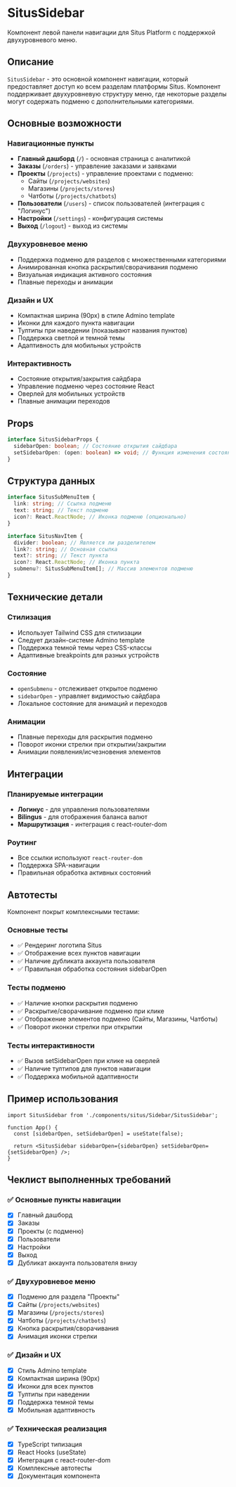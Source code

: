 # SitusSidebar

Компонент левой панели навигации для Situs Platform с поддержкой двухуровневого меню.

## Описание

`SitusSidebar` - это основной компонент навигации, который предоставляет доступ ко всем разделам платформы Situs. Компонент поддерживает двухуровневую структуру меню, где некоторые разделы могут содержать подменю с дополнительными категориями.

## Основные возможности

### Навигационные пункты

- **Главный дашборд** (`/`) - основная страница с аналитикой
- **Заказы** (`/orders`) - управление заказами и заявками
- **Проекты** (`/projects`) - управление проектами с подменю:
  - Сайты (`/projects/websites`)
  - Магазины (`/projects/stores`)
  - Чатботы (`/projects/chatbots`)
- **Пользователи** (`/users`) - список пользователей (интеграция с "Логинус")
- **Настройки** (`/settings`) - конфигурация системы
- **Выход** (`/logout`) - выход из системы

### Двухуровневое меню

- Поддержка подменю для разделов с множественными категориями
- Анимированная кнопка раскрытия/сворачивания подменю
- Визуальная индикация активного состояния
- Плавные переходы и анимации

### Дизайн и UX

- Компактная ширина (90px) в стиле Admino template
- Иконки для каждого пункта навигации
- Тултипы при наведении (показывают названия пунктов)
- Поддержка светлой и темной темы
- Адаптивность для мобильных устройств

### Интерактивность

- Состояние открытия/закрытия сайдбара
- Управление подменю через состояние React
- Оверлей для мобильных устройств
- Плавные анимации переходов

## Props

```typescript
interface SitusSidebarProps {
  sidebarOpen: boolean; // Состояние открытия сайдбара
  setSidebarOpen: (open: boolean) => void; // Функция изменения состояния
}
```

## Структура данных

```typescript
interface SitusSubMenuItem {
  link: string; // Ссылка подменю
  text: string; // Текст подменю
  icon?: React.ReactNode; // Иконка подменю (опционально)
}

interface SitusNavItem {
  divider: boolean; // Является ли разделителем
  link?: string; // Основная ссылка
  text?: string; // Текст пункта
  icon?: React.ReactNode; // Иконка пункта
  submenu?: SitusSubMenuItem[]; // Массив элементов подменю
}
```

## Технические детали

### Стилизация

- Использует Tailwind CSS для стилизации
- Следует дизайн-системе Admino template
- Поддержка темной темы через CSS-классы
- Адаптивные breakpoints для разных устройств

### Состояние

- `openSubmenu` - отслеживает открытое подменю
- `sidebarOpen` - управляет видимостью сайдбара
- Локальное состояние для анимаций и переходов

### Анимации

- Плавные переходы для раскрытия подменю
- Поворот иконки стрелки при открытии/закрытии
- Анимации появления/исчезновения элементов

## Интеграции

### Планируемые интеграции

- **Логинус** - для управления пользователями
- **Bilingus** - для отображения баланса валют
- **Маршрутизация** - интеграция с react-router-dom

### Роутинг

- Все ссылки используют `react-router-dom`
- Поддержка SPA-навигации
- Правильная обработка активных состояний

## Автотесты

Компонент покрыт комплексными тестами:

### Основные тесты

- ✅ Рендеринг логотипа Situs
- ✅ Отображение всех пунктов навигации
- ✅ Наличие дубликата аккаунта пользователя
- ✅ Правильная обработка состояния sidebarOpen

### Тесты подменю

- ✅ Наличие кнопки раскрытия подменю
- ✅ Раскрытие/сворачивание подменю при клике
- ✅ Отображение элементов подменю (Сайты, Магазины, Чатботы)
- ✅ Поворот иконки стрелки при открытии

### Тесты интерактивности

- ✅ Вызов setSidebarOpen при клике на оверлей
- ✅ Наличие тултипов для пунктов навигации
- ✅ Поддержка мобильной адаптивности

## Пример использования

```tsx
import SitusSidebar from './components/situs/Sidebar/SitusSidebar';

function App() {
  const [sidebarOpen, setSidebarOpen] = useState(false);

  return <SitusSidebar sidebarOpen={sidebarOpen} setSidebarOpen={setSidebarOpen} />;
}
```

## Чеклист выполненных требований

### ✅ Основные пункты навигации

- [x] Главный дашборд
- [x] Заказы
- [x] Проекты (с подменю)
- [x] Пользователи
- [x] Настройки
- [x] Выход
- [x] Дубликат аккаунта пользователя внизу

### ✅ Двухуровневое меню

- [x] Подменю для раздела "Проекты"
- [x] Сайты (`/projects/websites`)
- [x] Магазины (`/projects/stores`)
- [x] Чатботы (`/projects/chatbots`)
- [x] Кнопка раскрытия/сворачивания
- [x] Анимация иконки стрелки

### ✅ Дизайн и UX

- [x] Стиль Admino template
- [x] Компактная ширина (90px)
- [x] Иконки для всех пунктов
- [x] Тултипы при наведении
- [x] Поддержка темной темы
- [x] Мобильная адаптивность

### ✅ Техническая реализация

- [x] TypeScript типизация
- [x] React Hooks (useState)
- [x] Интеграция с react-router-dom
- [x] Комплексные автотесты
- [x] Документация компонента
